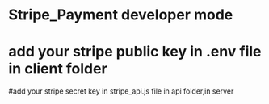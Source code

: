 # Stripe_Payment developer mode 
# add your stripe public key in .env file in client folder
#add your stripe secret key in stripe_api.js file in api folder,in server
